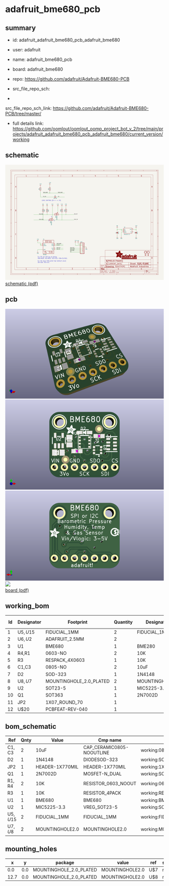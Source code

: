 # adafruit_bme680_pcb
 
## summary 
* id: adafruit_adafruit_bme680_pcb_adafruit_bme680
* user: adafruit
* name: adafruit_bme680_pcb
* board: adafruit_bme680
* repo: https://github.com/adafruit/Adafruit-BME680-PCB



* src_file_repo_sch: 
*
 src_file_repo_sch_link: https://github.com/adafruit/Adafruit-BME680-PCB/tree/master/
* full details link: https://github.com/oomlout/oomlout_oomp_project_bot_v_2/tree/main/projects/adafruit_adafruit_bme680_pcb_adafruit_bme680/current_version/working  

## schematic  
![](working_schematic_600.png)  
[schematic (pdf)](working_schematic.pdf)  

## pcb  
![](working_3d_600.png) 
![](working_3d_front_600.png)  
![](working_3d_back_600.png)  
![](working_600.png)  
[board (pdf)](working.pdf)  

## working_bom
| Id | Designator | Footprint | Quantity | Designation | Supplier and ref |  | None | 
| --- | --- | --- | --- | --- | --- | --- | --- | 
| 1 | U$5,U$15 | FIDUCIAL_1MM | 2 | FIDUCIAL_1MM |  |  | [''] | 
| 2 | U$6,U$2 | ADAFRUIT_2.5MM | 2 |  |  |  | [''] | 
| 3 | U1 | BME680 | 1 | BME280 |  |  | [''] | 
| 4 | R4,R1 | 0603-NO | 2 | 10K |  |  | [''] | 
| 5 | R3 | RESPACK_4X0603 | 1 | 10K |  |  | [''] | 
| 6 | C1,C3 | 0805-NO | 2 | 10uF |  |  | [''] | 
| 7 | D2 | SOD-323 | 1 | 1N4148 |  |  | [''] | 
| 8 | U$8,U$7 | MOUNTINGHOLE_2.0_PLATED | 2 | MOUNTINGHOLE2.0 |  |  | [''] | 
| 9 | U2 | SOT23-5 | 1 | MIC5225-3.3 |  |  | [''] | 
| 10 | Q1 | SOT363 | 1 | 2N7002D |  |  | [''] | 
| 11 | JP2 | 1X07_ROUND_70 | 1 |  |  |  | [''] | 
| 12 | U$20 | PCBFEAT-REV-040 | 1 |  |  |  | [''] | 


## bom_schematic
| Ref | Qnty | Value | Cmp name | Footprint | Description | Vendor | DNP | 
| --- | --- | --- | --- | --- | --- | --- | --- | 
| C1, C3 | 2 | 10uF | CAP_CERAMIC0805-NOOUTLINE | working:0805-NO |  |  |  | 
| D2 | 1 | 1N4148 | DIODESOD-323 | working:SOD-323 |  |  |  | 
| JP2 | 1 | HEADER-1X770MIL | HEADER-1X770MIL | working:1X07_ROUND_70 |  |  |  | 
| Q1 | 1 | 2N7002D | MOSFET-N_DUAL | working:SOT363 |  |  |  | 
| R1, R4 | 2 | 10K | RESISTOR_0603_NOOUT | working:0603-NO |  |  |  | 
| R3 | 1 | 10K | RESISTOR_4PACK | working:RESPACK_4X0603 |  |  |  | 
| U1 | 1 | BME680 | BME680 | working:BME680 |  |  |  | 
| U2 | 1 | MIC5225-3.3 | VREG_SOT23-5 | working:SOT23-5 |  |  |  | 
| U$5, U$15 | 2 | FIDUCIAL_1MM | FIDUCIAL_1MM | working:FIDUCIAL_1MM |  |  |  | 
| U$7, U$8 | 2 | MOUNTINGHOLE2.0 | MOUNTINGHOLE2.0 | working:MOUNTINGHOLE_2.0_PLATED |  |  |  | 


## mounting_holes
| x | y | package | value | ref | size | 
| --- | --- | --- | --- | --- | --- | 
| 0.0 | 0.0 | MOUNTINGHOLE_2.0_PLATED | MOUNTINGHOLE2.0 | U$7 | m3 | 
| 12.7 | 0.0 | MOUNTINGHOLE_2.0_PLATED | MOUNTINGHOLE2.0 | U$8 | m3 | 


